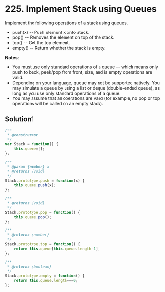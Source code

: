# 225. Implement Stack using Queues
Implement the following operations of a stack using queues.

- push(x) -- Push element x onto stack.
- pop() -- Removes the element on top of the stack.
- top() -- Get the top element.
- empty() -- Return whether the stack is empty.

**Notes**:

- You must use only standard operations of a queue -- which means only push to back, peek/pop from front, size, and is empty operations are valid.
- Depending on your language, queue may not be supported natively. You may simulate a queue by using a list or deque (double-ended queue), as long as you use only standard operations of a queue.
- You may assume that all operations are valid (for example, no pop or top operations will be called on an empty stack).
## Solution1
``` js
/**
 * @constructor
 */
var Stack = function() {
    this.queue=[];
};

/**
 * @param {number} x
 * @returns {void}
 */
Stack.prototype.push = function(x) {
    this.queue.push(x);
};

/**
 * @returns {void}
 */
Stack.prototype.pop = function() {
    this.queue.pop();
};

/**
 * @returns {number}
 */
Stack.prototype.top = function() {
    return this.queue[this.queue.length-1];
};

/**
 * @returns {boolean}
 */
Stack.prototype.empty = function() {
    return this.queue.length===0;
};
```
